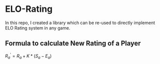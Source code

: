 # ELO-Rating

In this repo, I created a library which can be re-used to directly implement ELO Rating system in any game.

## Formula to calculate New Rating of a Player

$R^'_a = R_a + K * (S_a - E_a)$
